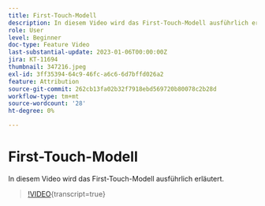 ```yaml
---
title: First-Touch-Modell
description: In diesem Video wird das First-Touch-Modell ausführlich erläutert.
role: User
level: Beginner
doc-type: Feature Video
last-substantial-update: 2023-01-06T00:00:00Z
jira: KT-11694
thumbnail: 347216.jpeg
exl-id: 3ff35394-64c9-46fc-a6c6-6d7bffd026a2
feature: Attribution
source-git-commit: 262cb13fa02b32f7918ebd569720b80078c2b28d
workflow-type: tm+mt
source-wordcount: '28'
ht-degree: 0%

---
```


# First-Touch-Modell

In diesem Video wird das First-Touch-Modell ausführlich erläutert.

>[!VIDEO](https://video.tv.adobe.com/v/3432098/?learn=on&captions=ger){transcript=true}
